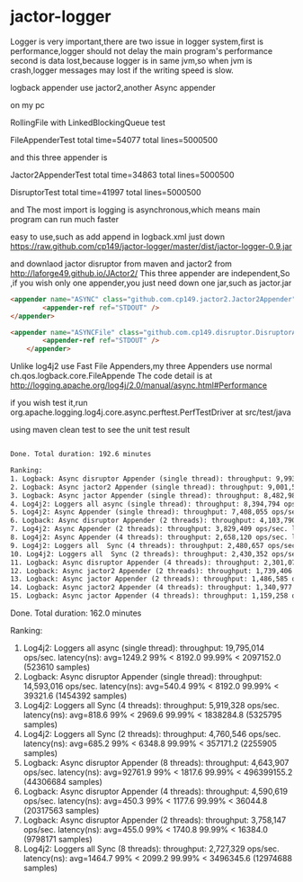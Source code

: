 jactor-logger
=============
Logger is very important,there are two issue in logger system,first is performance,logger should not delay the main program's performance
second is data lost,because logger is in same jvm,so when jvm is crash,logger messages may lost if the writing speed is slow.  


logback appender use jactor2,another Async appender

on my pc

RollingFile with LinkedBlockingQueue test

 
FileAppenderTest total  time=54077 total lines=5000500

and this three appender is
 

Jactor2AppenderTest total  time=34863 total lines=5000500


DisruptorTest total  time=41997 total lines=5000500

and The most import is logging is asynchronous,which means main program can run much faster

 

easy to use,such as add append in logback.xml
just down https://raw.github.com/cp149/jactor-logger/master/dist/jactor-logger-0.9.jar

and downlaod jactor disruptor from maven
and jactor2 from http://laforge49.github.io/JActor2/
This three appender are independent,So ,if you wish only one appender,you just need down one jar,such as jactor.jar
```html
<appender name="ASYNC" class="github.com.cp149.jactor2.Jactor2Appender">
		<appender-ref ref="STDOUT" />
</appender>
```
```html	
<appender name="ASYNCFile" class="github.com.cp149.disruptor.DisruptorAppender">		
		<appender-ref ref="STDOUT" />
	</appender>
```
Unlike log4j2 use Fast File Appenders,my three  Appenders use normal ch.qos.logback.core.FileAppende
The  code detail is at http://logging.apache.org/log4j/2.0/manual/async.html#Performance

if you wish test it,run org.apache.logging.log4j.core.async.perftest.PerfTestDriver at src/test/java

using maven clean test to see the unit test result
```html

Done. Total duration: 192.6 minutes

Ranking:
1. Logback: Async disruptor Appender (single thread): throughput: 9,993,043 ops/sec. latency(ns): avg=3532.4 99% < 19660.8 99.99% < 16829644.8 (285431 samples)
2. Logback: Async jactor2 Appender (single thread): throughput: 9,001,575 ops/sec. latency(ns): avg=1210.0 99% < 2048.0 99.99% < 65536.0 (21476524 samples)
3. Logback: Async jactor Appender (single thread): throughput: 8,482,989 ops/sec. latency(ns): avg=1201.4 99% < 2048.0 99.99% < 65536.0 (22639435 samples)
4. Log4j2: Loggers all async (single thread): throughput: 8,394,794 ops/sec. latency(ns): avg=8631.6 99% < 13107.2 99.99% < 26869760.0 (610686 samples)
5. Log4j2: Async Appender (single thread): throughput: 7,408,055 ops/sec. latency(ns): avg=864.6 99% < 4096.0 99.99% < 131072.0 (478795 samples)
6. Logback: Async disruptor Appender (2 threads): throughput: 4,103,790 ops/sec. latency(ns): avg=884.1 99% < 4505.6 99.99% < 65536.0 (4500675 samples)
7. Log4j2: Async Appender (2 threads): throughput: 3,829,409 ops/sec. latency(ns): avg=685.1 99% < 4096.0 99.99% < 65536.0 (2034956 samples)
8. Log4j2: Async Appender (4 threads): throughput: 2,658,120 ops/sec. latency(ns): avg=607.9 99% < 2048.0 99.99% < 239206.4 (19951913 samples)
9. Log4j2: Loggers all  Sync (4 threads): throughput: 2,480,657 ops/sec. latency(ns): avg=4324.3 99% < 7372.8 99.99% < 13841203.2 (6575838 samples)
10. Log4j2: Loggers all  Sync (2 threads): throughput: 2,430,352 ops/sec. latency(ns): avg=651.3 99% < 2457.6 99.99% < 65536.0 (8625233 samples)
11. Logback: Async disruptor Appender (4 threads): throughput: 2,301,079 ops/sec. latency(ns): avg=7799.6 99% < 4300.8 99.99% < 24169676.8 (7478483 samples)
12. Logback: Async jactor2 Appender (2 threads): throughput: 1,739,406 ops/sec. latency(ns): avg=931.2 99% < 2048.0 99.99% < 42598.4 (48717475 samples)
13. Logback: Async jactor Appender (2 threads): throughput: 1,486,585 ops/sec. latency(ns): avg=930.7 99% < 2048.0 99.99% < 36044.8 (49685633 samples)
14. Logback: Async jactor2 Appender (4 threads): throughput: 1,340,977 ops/sec. latency(ns): avg=1253.6 99% < 1587.2 99.99% < 80281.6 (87902519 samples)
15. Logback: Async jactor Appender (4 threads): throughput: 1,159,258 ops/sec. latency(ns): avg=1020.1 99% < 1587.2 99.99% < 77004.8 (99564074 samples)
```
Done. Total duration: 162.0 minutes

Ranking:
1. Log4j2: Loggers all async (single thread): throughput: 19,795,014 ops/sec. latency(ns): avg=1249.2 99% < 8192.0 99.99% < 2097152.0 (523610 samples)
2. Logback: Async disruptor Appender (single thread): throughput: 14,593,016 ops/sec. latency(ns): avg=540.4 99% < 8192.0 99.99% < 39321.6 (1454392 samples)
3. Log4j2: Loggers all  Sync (4 threads): throughput: 5,919,328 ops/sec. latency(ns): avg=818.6 99% < 2969.6 99.99% < 1838284.8 (5325795 samples)
4. Log4j2: Loggers all  Sync (2 threads): throughput: 4,760,546 ops/sec. latency(ns): avg=685.2 99% < 6348.8 99.99% < 357171.2 (2255905 samples)
5. Logback: Async disruptor Appender (8 threads): throughput: 4,643,907 ops/sec. latency(ns): avg=92761.9 99% < 1817.6 99.99% < 496399155.2 (44306684 samples)
6. Logback: Async disruptor Appender (4 threads): throughput: 4,590,619 ops/sec. latency(ns): avg=450.3 99% < 1177.6 99.99% < 36044.8 (20317563 samples)
7. Logback: Async disruptor Appender (2 threads): throughput: 3,758,147 ops/sec. latency(ns): avg=455.0 99% < 1740.8 99.99% < 16384.0 (9798171 samples)
8. Log4j2: Loggers all  Sync (8 threads): throughput: 2,727,329 ops/sec. latency(ns): avg=1464.7 99% < 2099.2 99.99% < 3496345.6 (12974688 samples)

